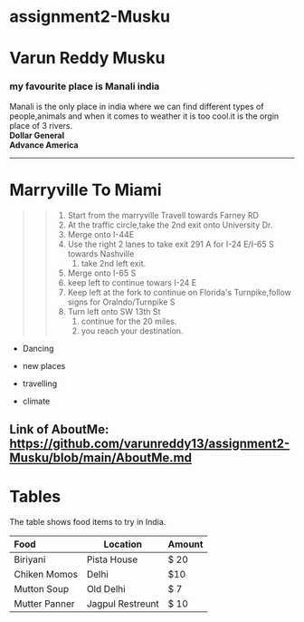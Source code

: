 # assignment2-Musku

# Varun Reddy Musku

### my favourite place is Manali  india

Manali is the only place in india where we can find different types of people,animals and when it comes to weather it is too cool.it is the orgin place of 3 rivers. <br>
**Dollar General** <br>
**Advance America**

---
# Marryville To Miami
>> 1. Start from the marryville Travell towards Farney RD
>> 2. At the traffic circle,take the 2nd exit onto University Dr.
>> 3. Merge onto I-44E
>> 4. Use the right 2 lanes to take exit 291 A for I-24 E/I-65 S towards Nashville 
>>     1. take 2nd left exit.
>> 5. Merge onto I-65 S
>> 6. keep left to continue towars I-24 E
>> 7. Keep left at the fork to continue on Florida's Turnpike,follow signs for Oralndo/Turnpike S
>> 8. Turn left onto SW 13th St
>>     1. continue for the 20 miles.
>>     2. you reach your destination.

* Dancing
- new places
* travelling
- climate

Link of AboutMe: <https://github.com/varunreddy13/assignment2-Musku/blob/main/AboutMe.md>
-----------------
# Tables

The table shows food items to try in India.

| Food                | Location             | Amount |
| :---                 | ---                  | ---    |
| Biriyani            | Pista House          | $ 20   |
| Chiken Momos        | Delhi                |  $10   |
| Mutton Soup         | Old Delhi            |  $ 7   |
| Mutter Panner       | Jagpul Restreunt     |  $ 10  |